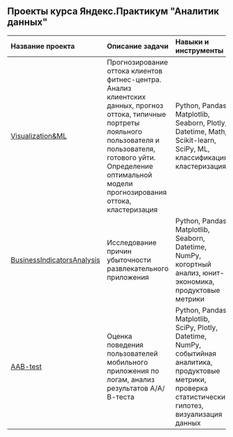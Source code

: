 ## Проекты курса Яндекс.Практикум "Аналитик данных" 


| Название проекта              | Описание задачи           | Навыки и инструменты                   |
| :--------------------------------- | :----------------------------------- |:---------------------------|
| [Visualization&ML](https://github.com/VadimLepshin/projects/blob/main/Visualization%26ML.ipynb)| Прогнозирование оттока клиентов фитнес-центра. Анализ клиентских данных, прогноз оттока, типичные портреты лояльного пользователя и пользователя, готового уйти. Определение оптимальной модели прогнозирования оттока, кластеризация| Python, Pandas, Matplotlib, Seaborn, Plotly, Datetime, Math, Scikit-learn, SciPy, ML, классификация, кластеризация |
| [BusinessIndicatorsAnalysis](https://github.com/VadimLepshin/projects/blob/main/BusinessIndicatorsAnalysis.ipynb)| Исследование причин убыточности развлекательного приложения | Python, Pandas, Matplotlib, Seaborn, Datetime, NumPy, когортный анализ, юнит-экономика, продуктовые метрики |
| [AAB-test](https://github.com/VadimLepshin/projects/blob/main/AAB-test.ipynb)| Оценка поведения пользователей мобильного приложения по логам, анализ результатов А/А/В-теста| Python, Pandas, Matplotlib, SciPy, Plotly, Datetime, NumPy, событийная аналитика, продуктовые метрики, проверка статистических гипотез, визуализация данных |
